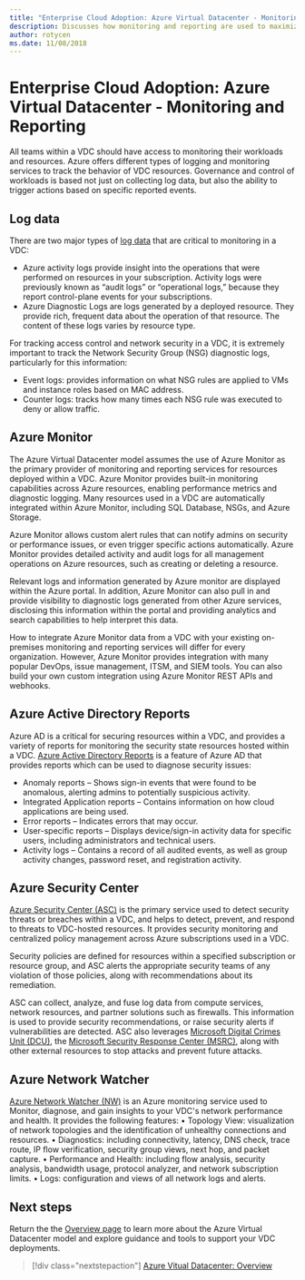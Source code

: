 ```yaml
---
title: "Enterprise Cloud Adoption: Azure Virtual Datacenter - Monitoring, Reporting, and Compliance" 
description: Discusses how monitoring and reporting are used to maximize policy compliance of workloads and resources host in an Azure Virtual Datacenter.
author: rotycen
ms.date: 11/08/2018
---
```

# Enterprise Cloud Adoption: Azure Virtual Datacenter - Monitoring and Reporting
All teams within a VDC should have access to monitoring their workloads and resources. Azure offers different types of logging and monitoring services to track the behavior of VDC resources. Governance and control of workloads is based not just on collecting log data, but also the ability to trigger actions based on specific reported events. 

## Log data
There are two major types of [log data](https://docs.microsoft.com/en-us/azure/security/azure-log-audit) that are critical to monitoring in a VDC:

- Azure activity logs provide insight into the operations that were performed on resources in your subscription. Activity logs were previously known as “audit logs” or “operational logs,” because they report control-plane events for your subscriptions.
- Azure Diagnostic Logs are logs generated by a deployed resource. They provide rich, frequent data about the operation of that resource. The content of these logs varies by resource type.

For tracking access control and network security in a VDC, it is extremely important to track the Network Security Group (NSG) diagnostic logs, particularly for this information:

- Event logs: provides information on what NSG rules are applied to VMs and instance roles based on MAC address.
- Counter logs: tracks how many times each NSG rule was executed to deny or allow traffic.

## Azure Monitor
The Azure Virtual Datacenter model assumes the use of Azure Monitor as the primary provider of monitoring and reporting services for resources deployed within a VDC. Azure Monitor provides built-in monitoring capabilities across Azure resources, enabling performance metrics and diagnostic logging. Many resources used in a VDC are automatically integrated within Azure Monitor, including SQL Database, NSGs, and Azure Storage.

Azure Monitor allows custom alert rules that can notify admins on security or performance issues, or even trigger specific actions automatically. Azure Monitor provides detailed activity and audit logs for all management operations on Azure resources, such as creating or deleting a resource.

Relevant logs and information generated by Azure monitor are displayed within the Azure portal. In addition, Azure Monitor can also pull in and provide visibility to diagnostic logs generated from other Azure services, disclosing this information within the portal and providing analytics and search capabilities to help interpret this data.

How to integrate Azure Monitor data from a VDC with your existing on-premises monitoring and reporting services will differ for every organization. However, Azure Monitor provides integration with many popular DevOps, issue management, ITSM, and SIEM tools. You can also build your own custom integration using Azure Monitor REST APIs and webhooks.

## Azure Active Directory Reports
Azure AD is a critical for securing resources within a VDC, and provides a variety of reports for monitoring the security state resources hosted within a VDC. [Azure Active Directory Reports](https://docs.microsoft.com/en-us/azure/active-directory/reports-monitoring/overview-reports) is a feature of Azure AD that provides reports which can be used to diagnose security issues:

- Anomaly reports – Shows sign-in events that were found to be anomalous, alerting admins to potentially suspicious activity.
- Integrated Application reports – Contains information on how cloud applications are being used. 
- Error reports – Indicates errors that may occur.
- User-specific reports – Displays device/sign-in activity data for specific users, including administrators and technical users.
- Activity logs – Contains a record of all audited events, as well as group activity changes, password reset, and registration activity. 

## Azure Security Center
[Azure Security Center (ASC)](https://docs.microsoft.com/en-us/azure/security-center/) is the primary service used to detect security threats or breaches within a VDC, and helps to detect, prevent, and respond to threats to VDC-hosted resources. It provides security monitoring and centralized policy management across Azure subscriptions used in a VDC.

Security policies are defined for resources within a specified subscription or resource group, and ASC alerts the appropriate security teams of any violation of those policies, along with recommendations about its remediation.

ASC can collect, analyze, and fuse log data from compute services, network resources, and partner solutions such as firewalls. This information is used to provide security recommendations, or raise security alerts if vulnerabilities are detected. ASC also leverages [Microsoft Digital Crimes Unit (DCU)](https://news.microsoft.com/presskits/dcu/), the [Microsoft Security Response Center (MSRC)](https://www.microsoft.com/en-us/msrc), along with other external resources to stop attacks and prevent future attacks.

## Azure Network Watcher
[Azure Network Watcher (NW)](https://docs.microsoft.com/en-us/azure/network-watcher/) is an Azure monitoring service used to Monitor, diagnose, and gain insights to your VDC's network performance and health. It provides the following features:
•	Topology View: visualization of network topologies and the identification of unhealthy connections and resources.
•	Diagnostics: including connectivity, latency, DNS check, trace route, IP flow verification, security group views, next hop, and packet capture.
•	Performance and Health: including flow analysis, security analysis, bandwidth usage, protocol analyzer, and network subscription limits.
•	Logs: configuration and views of all network logs and alerts.

## Next steps

Return the the [Overview page](../virtual-datacenter/overview.md) to learn more about the  Azure Virtual Datacenter model and explore guidance and tools to support your VDC deployments.

> [!div class="nextstepaction"]
> [Azure Vitual Datacenter: Overview](../virtual-datacenter/overview.md)